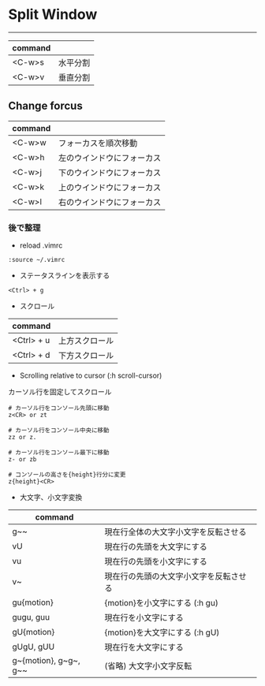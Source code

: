 # Split Window
---
|command||
|---|---|
|\<C-w>s|水平分割|
|\<C-w>v|垂直分割|

## Change forcus
|command||
|---|---|
|\<C-w>w|フォーカスを順次移動|
|\<C-w>h|左のウインドウにフォーカス|
|\<C-w>j|下のウインドウにフォーカス|
|\<C-w>k|上のウインドウにフォーカス|
|\<C-w>l|右のウインドウにフォーカス|


### 後で整理
- reload .vimrc
 
```
:source ~/.vimrc
```

- ステータスラインを表示する

```
<Ctrl> + g
```

- スクロール

|command||
|---|---|
|\<Ctrl> + u | 上方スクロール |
|\<Ctrl> + d | 下方スクロール |

- Scrolling relative to cursor (:h scroll-cursor)

カーソル行を固定してスクロール

```
# カーソル行をコンソール先頭に移動
z<CR> or zt 

# カーソル行をコンソール中央に移動
zz or z.

# カーソル行をコンソール最下に移動
z- or zb 

# コンソールの高さを{height}行分に変更
z{height}<CR>

```

- 大文字、小文字変換

| command ||
|---|---|
| g~~ | 現在行全体の大文字小文字を反転させる|
| vU | 現在行の先頭を大文字にする|
| vu | 現在行の先頭を小文字にする|
| v~ | 現在行の先頭の大文字小文字を反転させる|
| gu{motion} | {motion}を小文字にする (:h gu)|
| gugu, guu | 現在行を小文字にする |
| gU{motion} | {motion}を大文字にする (:h gU) |
| gUgU, gUU | 現在行を大文字にする |
| g~{motion}, g~g~, g~~ | (省略) 大文字小文字反転|
